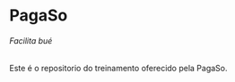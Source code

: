 <h1>PagaSo</h1>
<h6>Facilita bué</h6>

Este é o repositorio do treinamento oferecido pela PagaSo.


